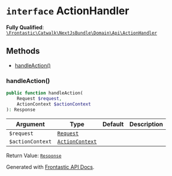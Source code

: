 # `interface`  ActionHandler

**Fully Qualified**: [`\Frontastic\Catwalk\NextJsBundle\Domain\Api\ActionHandler`](../../../../../src/php/NextJsBundle/Domain/Api/ActionHandler.php)

## Methods

* [handleAction()](#handleaction)

### handleAction()

```php
public function handleAction(
    Request $request,
    ActionContext $actionContext
): Response
```

Argument|Type|Default|Description
--------|----|-------|-----------
`$request`|[`Request`](Request.md)||
`$actionContext`|[`ActionContext`](ActionContext.md)||

Return Value: [`Response`](Response.md)

Generated with [Frontastic API Docs](https://github.com/FrontasticGmbH/apidocs).
